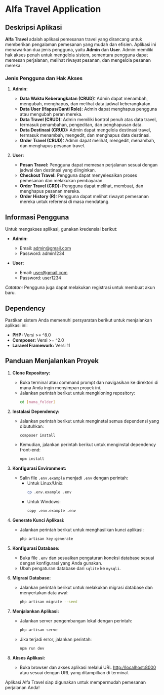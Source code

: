 # Alfa Travel Application

## Deskripsi Aplikasi

**Alfa Travel** adalah aplikasi pemesanan travel yang dirancang untuk memberikan pengalaman pemesanan yang mudah dan efisien. Aplikasi ini menawarkan dua jenis pengguna, yaitu **Admin** dan **User**. Admin memiliki hak akses penuh untuk mengelola sistem, sementara pengguna dapat memesan perjalanan, melihat riwayat pesanan, dan mengelola pesanan mereka.

### Jenis Pengguna dan Hak Akses

1. **Admin:**
   - **Data Waktu Keberangkatan (CRUD):** Admin dapat menambah, mengubah, menghapus, dan melihat data jadwal keberangkatan.
   - **Data User (Hapus/Ganti Role):** Admin dapat menghapus pengguna atau mengubah peran mereka.
   - **Data Travel (CRUD):** Admin memiliki kontrol penuh atas data travel, termasuk penambahan, pengeditan, dan penghapusan data.
   - **Data Destinasi (CRUD):** Admin dapat mengelola destinasi travel, termasuk menambah, mengedit, dan menghapus data destinasi.
   - **Order Travel (CRUD):** Admin dapat melihat, mengedit, menambah, dan menghapus pesanan travel.

2. **User:**
   - **Pesan Travel:** Pengguna dapat memesan perjalanan sesuai dengan jadwal dan destinasi yang diinginkan.
   - **Checkout Travel:** Pengguna dapat menyelesaikan proses pemesanan dan melakukan pembayaran.
   - **Order Travel (CRD):** Pengguna dapat melihat, membuat, dan menghapus pesanan mereka.
   - **Order History (R):** Pengguna dapat melihat riwayat pemesanan mereka untuk referensi di masa mendatang.

## Informasi Pengguna

Untuk mengakses aplikasi, gunakan kredensial berikut:

- **Admin:**
  - Email: admin@gmail.com
  - Password: admin1234

- **User:**
  - Email: user@gmail.com
  - Password: user1234

*Catatan:* Pengguna juga dapat melakukan registrasi untuk membuat akun baru.

## Dependency

Pastikan sistem Anda memenuhi persyaratan berikut untuk menjalankan aplikasi ini:

- **PHP:** Versi >= ^8.0
- **Composer:** Versi >= ^2.0
- **Laravel Framework:** Versi 11

## Panduan Menjalankan Proyek

1. **Clone Repository:**
   - Buka terminal atau command prompt dan navigasikan ke direktori di mana Anda ingin menyimpan proyek ini.
   - Jalankan perintah berikut untuk mengkloning repository:
     ```bash
     cd [nama_folder]
     ```

2. **Instalasi Dependency:**
   - Jalankan perintah berikut untuk menginstal semua dependensi yang dibutuhkan:
     ```bash
     composer install
     ```
   - Kemudian, jalankan perintah berikut untuk menginstal dependency front-end:
     ```bash
     npm install
     ```

3. **Konfigurasi Environment:**
   - Salin file `.env.example` menjadi `.env` dengan perintah:
     - Untuk Linux/Unix:
       ```bash
       cp .env.example .env
       ```
     - Untuk Windows:
       ```bash
       copy .env.example .env
       ```

4. **Generate Kunci Aplikasi:**
   - Jalankan perintah berikut untuk menghasilkan kunci aplikasi:
     ```bash
     php artisan key:generate
     ```

5. **Konfigurasi Database:**
   - Buka file `.env` dan sesuaikan pengaturan koneksi database sesuai dengan konfigurasi yang Anda gunakan.
   - Ubah pengaturan database dari `sqlite` ke `mysqli`.

6. **Migrasi Database:**
   - Jalankan perintah berikut untuk melakukan migrasi database dan menyertakan data awal:
     ```bash
     php artisan migrate --seed
     ```

7. **Menjalankan Aplikasi:**
   - Jalankan server pengembangan lokal dengan perintah:
     ```bash
     php artisan serve
     ```
   - Jika terjadi error, jalankan perintah:
     ```bash
     npm run dev
     ```

8. **Akses Aplikasi:**
   - Buka browser dan akses aplikasi melalui URL [http://localhost:8000](http://localhost:8000) atau sesuai dengan URL yang ditampilkan di terminal.

Aplikasi Alfa Travel siap digunakan untuk mempermudah pemesanan perjalanan Anda!
